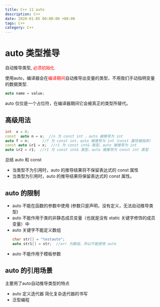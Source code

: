 ```yaml
---
title: C++ 11 auto
description: C++
date: 2020-01-05 00:00:00 +08:00
tags: C++
category: C++
---
```


# auto 类型推导
自动推导类型, <font color="red">必须初始化</font>

使用auto，编译器会在<font color="red">编译期间</font>自动推导出变量的类型，不用我们手动指明变量的数据类型.
```C++
auto name = value;
```
auto 仅仅是一个占位符，在编译器期间它会被真正的类型所替代。

## 高级用法
```C++
int  x = 0;
const  auto n = x;  //n 为 const int ，auto 被推导为 int
auto f = n;      //f 为 const int，auto 被推导为 int（const 属性被抛弃）
const auto &r1 = x;  //r1 为 const int& 类型，auto 被推导为 int
auto &r2 = r1;  //r1 为 const int& 类型，auto 被推导为 const int 类型
```
总结 auto 和 const
- 当类型不为引用时，auto 的推导结果将不保留表达式的 const 属性
- 当类型为引用时，auto 的推导结果将保留表达式的 const 属性。

## auto 的限制
- auto 不能在函数的参数中使用 (参数只是声明，没有定义，无法自动推导类型)
- auto 不能作用于类的非静态成员变量（也就是没有 static 关键字修饰的成员变量）中
- auto 关键字不能定义数组
    ```C++ 
    char str[] = "testauto";
    auto str1[] = str;  //arr 为数组，所以不能使用 auto
    ```
- auto 不能作用于模板参数

## auto 的引用场景
主要用了auto自动推导类型的特点

- auto 定义迭代器 简化复杂迭代器的书写
- 泛型编程 
